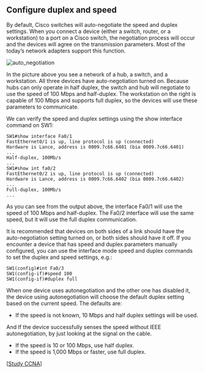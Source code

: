 ## Configure duplex and speed

By default, Cisco switches will auto-negotiate the speed and duplex settings.
When you connect a device (either a switch, router, or a workstation) to a port on a Cisco switch, the negotiation process will occur and the devices will agree on the transmission parameters.
Most of the today’s network adapters support this function.

<img src="https://www.dropbox.com/s/fc6unctru353fow/auto_negotiation.jpg?dl=1" alt="auto_negotiation" class="inline" />

In the picture above you see a network of a hub, a switch, and a workstation.
All three devices have auto-negotiation turned on. Because hubs can only operate in half duplex, the switch and hub will negotiate to use the speed of 100 Mbps and half-duplex.
The workstation on the right is capable of 100 Mbps and supports full duplex, so the devices will use these parameters to communicate.

We can verify the speed and duplex settings using the show interface command on SW1:

```
SW1#show interface Fa0/1
FastEthernet0/1 is up, line protocol is up (connected)
Hardware is Lance, address is 0009.7c66.6401 (bia 0009.7c66.6401)
...
Half-duplex, 100Mb/s
...
SW1#show int fa0/2
FastEthernet0/2 is up, line protocol is up (connected)
Hardware is Lance, address is 0009.7c66.6402 (bia 0009.7c66.6402)
...
Full-duplex, 100Mb/s
...
```

As you can see from the output above, the interface Fa0/1 will use the speed of 100 Mbps and half-duplex.
The Fa0/2 interface will use the same speed, but it will use the full duplex communication.

It is recommended that devices on both sides of a link should have the auto-negotiation setting turned on, or both sides should have it off.
If you encounter a device that has speed and duplex parameters manually configured, you can use the interface mode speed and duplex commands to set the duplex and speed settings, e.g.:

```
SW1(config)#int Fa0/3
SW1(config-if)#speed 100
SW1(config-if)#duplex full
```

When one device uses autonegotiation and the other one has disabled it, the device using autonegotiation will choose the default duplex setting based on the current speed.
The defaults are:

- If the speed is not known, 10 Mbps and half duplex settings will be used.

And If the device successfully senses the speed without IEEE autonegotiation, by just looking at the signal on the cable.

- If the speed is 10 or 100 Mbps, use half duplex.
- If the speed is 1,000 Mbps or faster, use full duplex.

[[Study CCNA](https://study-ccna.com/configure-speed-and-duplex/)]
